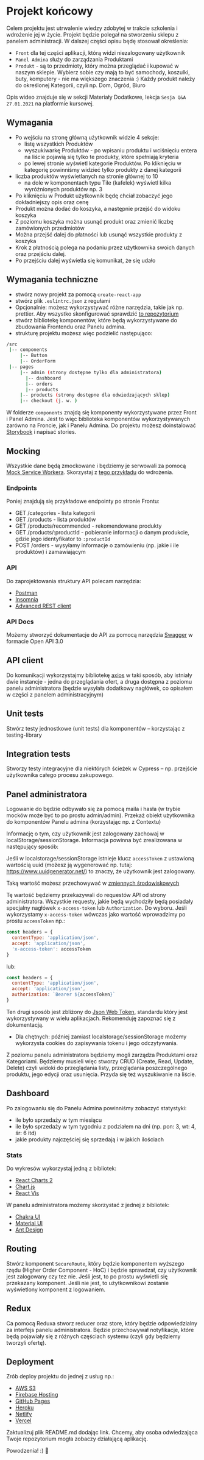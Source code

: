# Projekt końcowy

Celem projektu jest utrwalenie wiedzy zdobytej w trakcie szkolenia i wdrożenie jej w życie.
Projekt będzie polegał na stworzeniu sklepu z panelem administracji. W dalszej części opisu będę stosował określenia:
* `Front` dla tej części aplikacji, którą widzi niezalogowany użytkownik
* `Panel Admina` służy do zarządzania Produktami
* `Produkt` - są to przedmioty, który można przeglądać i kupować w naszym sklepie. Wybierz sobie czy mają to być samochody, koszulki, buty, komputery - nie ma większego znaczenia :) Każdy produkt należy do określonej Kategorii, czyli np. Dom, Ogród, Biuro

Opis wideo znajduje się w sekcji Materiały Dodatkowe, lekcja `Sesja Q&A 27.01.2021` na platformie kursowej.

## Wymagania
* Po wejściu na stronę główną użytkownik widzie 4 sekcje:
  * listę wszystkich Produktów
  * wyszukiwarkę Produktów - po wpisaniu produktu i wciśnięciu entera na liście pojawią się tylko te produkty, które spełniają kryteria
  * po lewej stronie wyświetl kategorie Produktów. Po kliknięciu w kategorię powinniśmy widzieć tylko produkty z danej kategorii
* liczba produktów wyświetlanych na stronie głównej to 10
  * na dole w komponentach typu Tile (kafelek) wyświetl kilka wyróżnionych produktów np. 3
* Po kliknięciu w Produkt użytkownik będę chciał zobaczyć jego dokładniejszy opis oraz cenę
* Produkt można dodać do koszyka, a następnie przejść do widoku koszyka
* Z poziomu koszyka można usunąć produkt oraz zmienić liczbę zamówionych przedmiotów
* Można przejść dalej do płatności lub usunąć wszystkie produkty z koszyka
* Krok z płatnością polega na podaniu przez użytkownika swoich danych oraz przejściu dalej.
* Po przejściu dalej wyświetla się komunikat, że się udało

## Wymagania techniczne
* stwórz nowy projekt za pomocą `create-react-app`
* stwórz plik `.eslintrc.json` z regułami
* Opcjonalnie: możesz wykorzystywać różne narzędzia, takie jak np. prettier. Aby wszystko skonfigurować sprawdzić [to repozytorium]( https://github.com/patrykomiotek/pd-react-app)
* stwórz bibliotekę komponentów, które będą wykorzystywane do zbudowania Frontendu oraz Panelu admina.
* strukturę projektu możesz więc podzielić następująco:

```bash
/src
 |-- components
     |-- Button
     |-- OrderForm
 |-- pages
     |-- admin (strony dostępne tylko dla administratora)
       |-- dashboard
       |-- orders
       |-- products
     |-- products (strony dostępne dla odwiedzających sklep)
     |-- checkout (j. w. )
```

W folderze `components` znajdą się komponenty wykorzystywane przez Front i Panel Admina. Jest to więc biblioteka komponentów wykorzystywanych zarówno na Froncie, jak i Panelu Admina. Do projektu możesz doinstalować [Storybook]( https://storybook.js.org/) i napisać stories.

## Mocking
Wszystkie dane będą zmockowane i będziemy je serwowali za pomocą [Mock Service Workera](https://mswjs.io/). Skorzystaj z [tego przykładu](https://github.com/mswjs/examples/tree/master/examples/rest-react) do wdrożenia.

### Endpoints
Poniej znajdują się przykładowe endpointy po stronie Frontu:
* GET /categories - lista kategorii
* GET /products - lista produktów
* GET /products/recommended - rekomendowane produkty
* GET /products/:productId - pobieranie informacji o danym produkcie, gdzie jego identyfikator to `:productId`
* POST /orders - wysyłamy informacje o zamówieniu (np. jakie i ile produktów) i zamawiającym

### API
Do zaprojektowania struktury API polecam narzędzia:
* [Postman](https://www.postman.com/)
* [Insomnia](https://insomnia.rest/)
* [Advanced REST client](https://chrome.google.com/webstore/detail/advanced-rest-client/hgmloofddffdnphfgcellkdfbfbjeloo?hl=pl)

### API Docs
Możemy stworzyć dokumentacje do API za pomocą narzędzia [Swagger](https://swagger.io/) w formacie Open API 3.0

## API client
Do komunikacji wykorzystajmy bibliotekę [axios](https://github.com/axios/axios) w taki sposób, aby istniały dwie instancje - jedna do przeglądania ofert, a druga dostępna z poziomu panelu administratora (będzie wysyłała dodatkowy nagłówek, co opisałem w części z panelem administracyjnym)

## Unit tests
Stwórz testy jednostkowe (unit tests) dla komponentów – korzystając z testing-library

## Integration tests
Stworzy testy integracyjne dla niektórych ścieżek w Cypress – np. przejście użytkownika całego procesu zakupowego.

## Panel administratora
Logowanie do będzie odbywało się za pomocą maila i hasła (w trybie mocków może być to po prostu admin/admin). Przekaż obiekt użytkownika do komponentów Panelu admina (korzystając np. z Contextu)

Informację o tym, czy użytkownik jest zalogowany zachowaj w localStorage/sessionStorage. Informacja powinna być zrealizowana w następujący sposób:

Jeśli w localstorage/sessionStorage istnieje klucz `accessToken` z ustawioną wartością uuid (możesz ją wygenerować np. tutaj: https://www.uuidgenerator.net/) to znaczy, że użytkownik jest zalogowany.

Taką wartość możesz przechowywać w [zmiennych środowiskowych](https://create-react-app.dev/docs/adding-custom-environment-variables/)

Tę wartość będziemy przekazywali do requestów API od strony administratora.
Wszystkie requesty, jakie będą wychodziły będą posiadały specjalny nagłówek `x-access-token` lub `Authorization`. Do wyboru. Jeśli wykorzystamy `x-access-token` wówczas jako wartość wprowadzimy po prostu `accessToken` np.:

```js
const headers = {
  contentType: 'application/json',
  accept: 'application/json',
  'x-access-token': accessToken
}
```

lub:

```js
const headers = {
  contentType: 'application/json',
  accept: 'application/json',
  authorization: `Bearer ${accessToken}`
}
```

Ten drugi sposób jest zbliżony do [Json Web Token](https://jwt.io/), standardu który jest wykorzystywany w wielu aplikacjach. Rekomenduję zapoznać się z dokumentacją.

* Dla chętnych: później zamiast localstorage/sessionStorage możemy wykorzysta cookies do zapisywania tokenu i jego odczytywania.

Z poziomu panelu administratora będziemy mogli zarządza Produktami oraz Kategoriami. Będziemy musieli więc stworzy CRUD (Create, Read, Update, Delete) czyli widoki do przeglądania listy, przeglądania poszczególnego produktu, jego edycji oraz usunięcia. Przyda się też wyszukiwanie na liście.

## Dashboard
Po zalogowaniu się do Panelu Admina powinniśmy zobaczyć statystyki:
* ile było sprzedaży w tym miesiącu
* ile było sprzedaży w tym tygodniu z podziałem na dni (np. pon: 3, wt: 4, śr: 6 itd)
* jakie produkty najczęściej się sprzedają i w jakich ilościach

### Stats
Do wykresów wykorzystaj jedną z bibliotek:
* [React Charts 2](https://github.com/reactchartjs/react-chartjs-2)
* [Chart.js](https://www.chartjs.org/)
* [React Vis](https://uber.github.io/react-vis/)


W panelu administratora możemy skorzystać z jednej z bibliotek:
* [Chakra UI](https://chakra-ui.com/)
* [Material UI](https://material-ui.com/)
* [Ant Design](https://ant.design/)

## Routing
Stwórz komponent `SecureRoute`, który będzie komponentem wyższego rzędu (Higher Order Component - HoC) i będzie sprawdzał, czy użytkownik jest zalogowany czy tez nie.
Jeśli jest, to po prostu wyświetli się przekazany komponent. Jeśli nie jest, to użytkownikowi zostanie wyświetlony komponent z logowaniem.


## Redux
Ca pomocą Reduxa stworz reducer oraz store, który będzie odpowiedzialny za interfejs panelu administratora. Będzie przechowywał notyfikacje, które będą pojawiały się z różnych częściach systemu (czyli gdy będziemy tworzyli ofertę).

## Deployment
Zrób deploy projektu do jednej z usług np.:
* [AWS S3](https://aws.amazon.com/s3/)
* [Firebase Hosting](https://firebase.google.com/docs/hosting)
* [GitHub Pages](https://pages.github.com/)
* [Heroku](https://www.heroku.com/)
* [Netlify](https://www.netlify.com/)
* [Vercel](https://vercel.com/)

Zaktualizuj plik README.md dodając link. Chcemy, aby osoba odwiedzająca Twoje repozytorium mogła zobaczy działającą aplikację.

Powodzenia! :) 💪
